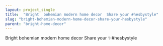 ```yaml
---
layout: project_single
title:  "Bright  bohemian modern home decor  Share your #hesbystyle"
slug: "bright-bohemian-modern-home-decor-share-your-hesbystyle"
parent: "bright-home-decor"
---
```

Bright  bohemian modern home decor  Share your ✨#hesbystyle